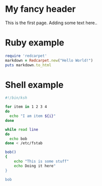 
# My fancy header
This is the first page.  Adding some text here.. 


# Ruby example
```ruby
require 'redcarpet'
markdown = Redcarpet.new("Hello World!")
puts markdown.to_html
```

# Shell example
```sh
#!/bin/ksh

for item in 1 2 3 4 
do
  echo "I am item ${i}"
done

while read line
do
  echo bob
done < /etc/fstab

bob()
{
	echo "This is some stuff"
	echo Doing it here"
}

bob
```

